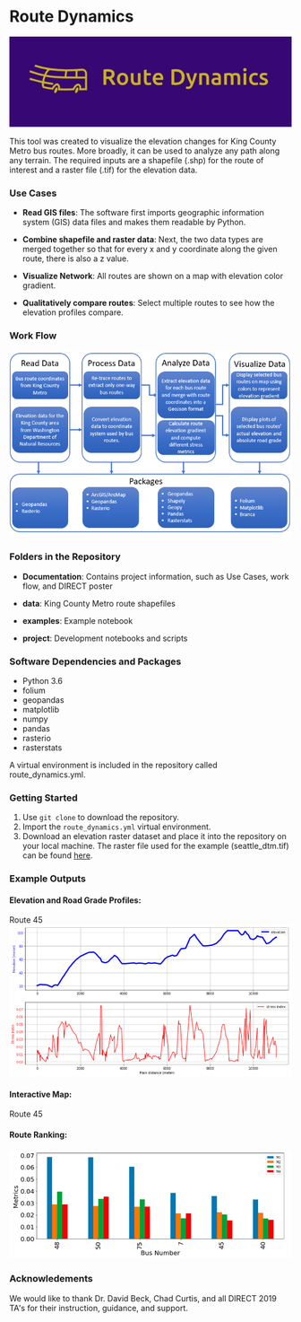 # Route Dynamics
![alt text][logo]

[logo]: https://github.com/EricaEgg/Route_Dynamics/blob/master/Documentation/logo.JPG

This tool was created to visualize the elevation changes for King County Metro bus routes. More broadly, it can be 
used to analyze any path along any terrain. The required inputs are a shapefile (.shp) for the route of interest and a 
raster file (.tif) for the elevation data. 

### Use Cases

* **Read GIS files**: The software first imports geographic information system (GIS) data files and makes them readable by 
Python.

* **Combine shapefile and raster data**: Next, the two data types are merged together so that for every x and y coordinate 
along the given route, there is also a z value. 

* **Visualize Network**: All routes are shown on a map with elevation color gradient. 

* **Qualitatively compare routes**: Select multiple routes to see how the elevation profiles compare. 

### Work Flow

![alt text][flowchart]

[flowchart]: https://github.com/EricaEgg/Route_Dynamics/blob/master/Documentation/FlowChart.PNG

### Folders in the Repository

* **Documentation**: Contains project information, such as Use 
Cases, work flow, and DIRECT poster

* **data**: King County Metro route shapefiles

* **examples**: Example notebook

* **project**: Development notebooks and scripts

### Software Dependencies and Packages

* Python 3.6
* folium
* geopandas
* matplotlib
* numpy
* pandas
* rasterio
* rasterstats

A virtual environment is included in the repository called route_dynamics.yml.

### Getting Started

1. Use `git clone` to download the repository.
2. Import the `route_dynamics.yml` virtual environment.
3. Download an elevation raster dataset and place it into the repository on your local 
machine. The raster file used for the example (seattle_dtm.tif) can be found 
[here](https://drive.google.com/open?id=1V8-VIPGcNJ4l7Bd7OYDjIstFb1dsyhxH). 

### Example Outputs

#### Elevation and Road Grade Profiles:
Route 45
![elevation]

[elevation]: https://github.com/EricaEgg/Route_Dynamics/blob/master/examples/README_results/route45_profile.png

#### Interactive Map:
Route 45


#### Route Ranking:

![rank]

[rank]: https://github.com/EricaEgg/Route_Dynamics/blob/master/examples/README_results/ranking_example.png

### Acknowledements

We would like to thank Dr. David Beck, Chad Curtis, and all DIRECT 2019 TA's for their 
instruction, guidance, and support. 
 
